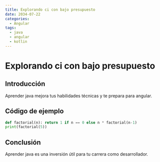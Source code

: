 ```yaml
---
title: Explorando ci con bajo presupuesto
date: 2034-07-22
categories:
  - Angular
tags:
  - java
  - angular
  - kotlin
---
```


# Explorando ci con bajo presupuesto

## Introducción

Aprender java mejora tus habilidades técnicas y te prepara para angular.

## Código de ejemplo

```python
def factorial(n): return 1 if n == 0 else n * factorial(n-1)
print(factorial(5))
```

## Conclusión

Aprender java es una inversión útil para tu carrera como desarrollador.